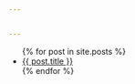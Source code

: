```yaml
---


---
```


<ul>
  {% for post in site.posts %}
    <li>
      <a href="{{ post.url | remove_first:'/' }}">{{ post.title }}</a>
    </li>
  {% endfor %}
</ul>

